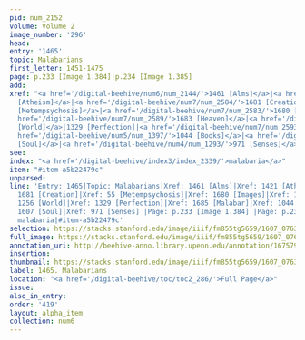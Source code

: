 ```yaml
---
pid: num_2152
volume: Volume 2
image_number: '296'
head:
entry: '1465'
topic: Malabarians
first_letter: 1451-1475
page: p.233 [Image 1.384]|p.234 [Image 1.385]
add:
xref: "<a href='/digital-beehive/num6/num_2144/'>1461 [Alms]</a>|<a href='/digital-beehive/num6/num_2056/'>1421
  [Atheism]</a>|<a href='/digital-beehive/num7/num_2584/'>1681 [Creation]</a>|<a href='/digital-beehive/num1/num_0055/'>55
  [Metempsychosis]</a>|<a href='/digital-beehive/num7/num_2583/'>1680 [Images]</a>|<a
  href='/digital-beehive/num7/num_2589/'>1683 [Heaven]</a>|<a href='/digital-beehive/num6/num_1742/'>1256
  [World]</a>|1329 [Perfection]|<a href='/digital-beehive/num7/num_2593/'>1685 [Malabar]</a>|<a
  href='/digital-beehive/num5/num_1397/'>1044 [Books]</a>|<a href='/digital-beehive/num7/num_2423/'>1607
  [Soul]</a>|<a href='/digital-beehive/num4/num_1293/'>971 [Senses]</a>"
see:
index: "<a href='/digital-beehive/index3/index_2339/'>malabaria</a>"
item: "#item-a5b22479c"
unparsed:
line: 'Entry: 1465|Topic: Malabarians|Xref: 1461 [Alms]|Xref: 1421 [Atheism]|Xref:
  1681 [Creation]|Xref: 55 [Metempsychosis]|Xref: 1680 [Images]|Xref: 1683 [Heaven]|Xref:
  1256 [World]|Xref: 1329 [Perfection]|Xref: 1685 [Malabar]|Xref: 1044 [Books]|Xref:
  1607 [Soul]|Xref: 971 [Senses] |Page: p.233 [Image 1.384] |Page: p.234 [Image 1.385]|Index:
  malabaria|#item-a5b22479c'
selection: https://stacks.stanford.edu/image/iiif/fm855tg5659/1607_0763/896,3842,2844,1125/full/0/default.jpg
full_image: https://stacks.stanford.edu/image/iiif/fm855tg5659/1607_0763/full/full/0/default.jpg
annotation_uri: http://beehive-anno.library.upenn.edu/annotation/1675796032659
insertion:
thumbnail: https://stacks.stanford.edu/image/iiif/fm855tg5659/1607_0763/896,3842,600,180/250,/0/default.jpg
label: 1465. Malabarians
location: "<a href='/digital-beehive/toc/toc2_286/'>Full Page</a>"
issue:
also_in_entry:
order: '419'
layout: alpha_item
collection: num6
---
```


